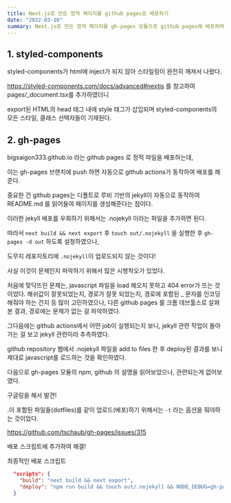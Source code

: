 ```yaml
---
title: Next.js로 만든 정적 페이지를 github pages로 배포하기
date: "2022-03-10"
summary: Next.js로 만든 정적 페이지를 gh-pages 모듈으로 github pages에 배포하며 겪은 트러블슈팅 두가지
---
```


## 1. styled-components

styled-components가 html에 inject가 되지 않아 스타일링이 완전히 깨져서 나왔다.

https://styled-components.com/docs/advanced#nextjs 를 참고하여 pages/\_document.tsx를 추가하였더니

export된 HTML의 head 태그 내에 style 태그가 삽입되며 styled-components의 모든 스타일, 클래스 선택자들이 기재된다.

## 2. gh-pages

bigsaigon333.github.io 라는 github pages 로 정적 파일을 배포하는데,

이는 gh-pages 브랜치에 push 하면 자동으로 github actions가 동작하여 배포를 해준다.

중요한 건 github pages는 디폴트로 루비 기반의 jekyll이 자동으로 동작하여 README.md 를 읽어들여 페이지를 생성해준다는 점이다.

이러한 jekyll 배포를 우회하기 위해서는 .nojekyll 이라는 파일을 추가하면 된다.

따라서 `next build && next export` 후 `touch out/.nojekyll` 을 실행한 후 `gh-pages -d out` 하도록 설정하였으나,

도무지 레포지토리에 `.nojekyll`이 업로드되지 않는 것이다!

사실 이것이 문제인지 파악하기 위해서 많은 시행착오가 있었다.

처음에 맞닥뜨린 문제는, javascript 파일을 load 해오지 못하고 404 error가 뜨는 것이었다. 해쉬값이 잘못되었는지, 경로가 잘못 되었는지, 경로에 포함된 \_ 문자를 인코딩해줘야 하는 건지 등 많이 고민하였으나,
다른 github pages 를 크롬 데브툴스로 살펴본 결과, 경로에는 문제가 없는 걸 파악하였다.

그다음에는 github actions에서 어떤 job이 실행되는지 보니, jekyll 관련 작업이 돌아가는 걸 보고 jekyll 관련이라 추측하였다.

github repository 웹에서 .nojekyll 파일을 add to files 한 후 deploy된 결과를 보니 제대로 javascript를 로드하는 것을 확인하였다.

다음으로 gh-pages 모듈의 npm, github 의 설명을 읽어보았으나, 관련되는게 없어보였다.

구글링을 해서 발견!

.이 포함된 파일들(dotfiles)를 같이 업로드(배포)하기 위해서는 `-t` 라는 옵션을 줘야하는 것이었다.

https://github.com/tschaub/gh-pages/issues/315

배포 스크립트에 추가하여 해결!

최종적인 배포 스크립트

```json
  "scripts": {
    "build": "next build && next export",
    "deploy": "npm run build && touch out/.nojekyll && NODE_DEBUG=gh-pages gh-pages -d out -t",
  }
```

